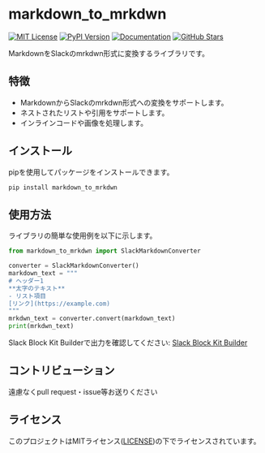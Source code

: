 # markdown_to_mrkdwn
[![MIT License](https://img.shields.io/badge/license-MIT-green.svg?style=flat-square)](https://opensource.org/licenses/MIT)
[![PyPI Version](https://img.shields.io/pypi/v/markdown-to-mrkdwn.svg?style=flat-square&logo=python&logoColor=white)](https://pypi.org/project/markdown-to-mrkdwn/)
[![Documentation](https://img.shields.io/badge/docs-latest-blue.svg?style=flat-square)](https://02tyasui.github.io/markdown_to_mrkdwn/)
[![GitHub Stars](https://img.shields.io/github/stars/02tyasui/markdown_to_mrkdwn?style=social)](https://github.com/02tyasui/markdown_to_mrkdwn)

MarkdownをSlackのmrkdwn形式に変換するライブラリです。

## 特徴

- MarkdownからSlackのmrkdwn形式への変換をサポートします。
- ネストされたリストや引用をサポートします。
- インラインコードや画像を処理します。

## インストール

pipを使用してパッケージをインストールできます。

```bash
pip install markdown_to_mrkdwn
```

## 使用方法

ライブラリの簡単な使用例を以下に示します。

```python
from markdown_to_mrkdwn import SlackMarkdownConverter

converter = SlackMarkdownConverter()
markdown_text = """
# ヘッダー1
**太字のテキスト**
- リスト項目
[リンク](https://example.com)
"""
mrkdwn_text = converter.convert(markdown_text)
print(mrkdwn_text)
```

Slack Block Kit Builderで出力を確認してください:
[Slack Block Kit Builder](https://app.slack.com/block-kit-builder/T01R1PV07QQ#%7B%22blocks%22:%5B%7B%22type%22:%22section%22,%22text%22:%7B%22type%22:%22mrkdwn%22,%22text%22:%22This%20is%20a%20mrkdwn%20section%20block%20:ghost:%20*this%20is%20bold*,%20and%20~this%20is%20crossed%20out~,%20and%20%3Chttps://google.com%7Cthis%20is%20a%20link%3E%22%7D%7D%5D%7D)

## コントリビューション

遠慮なくpull request・issue等お送りください

## ライセンス

このプロジェクトはMITライセンス([LICENSE](LICENSE))の下でライセンスされています。  
